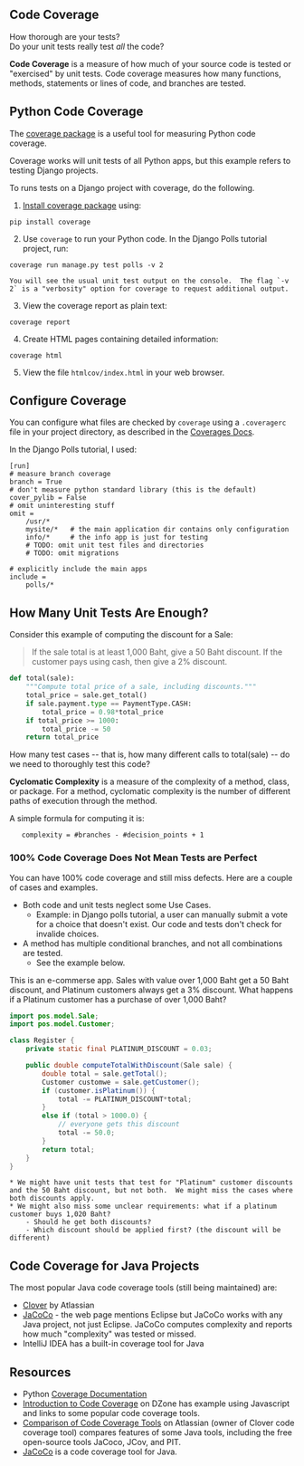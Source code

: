 ## Code Coverage

How thorough are your tests?    
Do your unit tests really test *all* the code?

**Code Coverage** is a measure of how much of your source code
is tested or "exercised" by unit tests. Code coverage measures how many
functions, methods, statements or lines of code, and branches are tested.

## Python Code Coverage

The [coverage package](https://coverage.readthedocs.io/en/coverage-4.4.2/) is a useful
tool for measuring Python code coverage.

Coverage works will unit tests of all Python apps, but this example refers to testing Django projects.

To runs tests on a Django project with coverage, do the following.

1. [Install coverage package](https://coverage.readthedocs.io/en/coverage-4.4.2/install.html) using:
```
pip install coverage
```
2. Use `coverage` to run your Python code.  In the Django Polls tutorial project, run:
```
coverage run manage.py test polls -v 2
```
    You will see the usual unit test output on the console.  The flag `-v 2` is a "verbosity" option for coverage to request additional output.
3. View the coverage report as plain text:
```
coverage report
```
4. Create HTML pages containing detailed information:
```
coverage html
```
5. View the file `htmlcov/index.html` in your web browser.


## Configure Coverage

You can configure what files are checked by `coverage` using
a `.coveragerc` file in your project directory, as described
in the [Coverages Docs][coverage-docs].

In the Django Polls tutorial, I used:
```
[run]
# measure branch coverage
branch = True
# don't measure python standard library (this is the default)
cover_pylib = False
# omit uninteresting stuff
omit =
    /usr/*
    mysite/*   # the main application dir contains only configuration
    info/*     # the info app is just for testing
    # TODO: omit unit test files and directories
    # TODO: omit migrations

# explicitly include the main apps
include =
    polls/*
```

## How Many Unit Tests Are Enough?

Consider this example of computing the discount for a Sale:
> If the sale total is at least 1,000 Baht, give a 50 Baht discount.
> If the customer pays using cash, then give a 2% discount.

```python
def total(sale):
    """Compute total price of a sale, including discounts."""
    total_price = sale.get_total()
    if sale.payment.type == PaymentType.CASH:
        total_price = 0.98*total_price
    if total_price >= 1000:
        total_price -= 50
    return total_price
```

How many test cases -- that is, how many different calls to total(sale) -- do we
need to thoroughly test this code?

**Cyclomatic Complexity** is a measure of the complexity of a method, class, or package.  For a method, cyclomatic complexity is the number of different paths of execution through the method.

A simple formula for computing it is:
```
   complexity = #branches - #decision_points + 1
```

### 100% Code Coverage Does Not Mean Tests are Perfect

You can have 100% code coverage and still miss defects.
Here are a couple of cases and examples.

* Both code and unit tests neglect some Use Cases.
  * Example: in Django polls tutorial, a user can manually submit a vote for a choice that doesn't exist.  Our code and tests don't check for invalide choices.
* A method has multiple conditional branches, and not all combinations are tested.
  * See the example below.

This is an e-commerse app.  Sales with value over 1,000 Baht get a 50 Baht discount, and Platinum customers always get a 3% discount.
What happens if a Platinum customer has a purchase of over 1,000 Baht?

```java
import pos.model.Sale;
import pos.model.Customer;

class Register {
    private static final PLATINUM_DISCOUNT = 0.03;

    public double computeTotalWithDiscount(Sale sale) {
        double total = sale.getTotal();
        Customer customwe = sale.getCustomer();
        if (customer.isPlatinum()) {
            total -= PLATINUM_DISCOUNT*total;
        }
        else if (total > 1000.0) {
            // everyone gets this discount
            total -= 50.0;
        }
        return total;
    }
}
```
    * We might have unit tests that test for "Platinum" customer discounts and the 50 Baht discount, but not both.  We might miss the cases where both discounts apply.
    * We might also miss some unclear requirements: what if a platinum customer buys 1,020 Baht?  
        - Should he get both discounts?  
        - Which discount should be applied first? (the discount will be different)



## Code Coverage for Java Projects

The most popular Java code coverage tools (still being maintained) are:

* [Clover](https://www.atlassian.com/software/clover) by Atlassian
* [JaCoCo](https://www.jacoco.org/jacoco/) - the web page mentions Eclipse but JaCoCo works with any Java project, not just Eclipse.  JaCoCo computes complexity and reports how much "complexity" was tested or missed.
* IntelliJ IDEA has a built-in coverage tool for Java

## Resources

* Python [Coverage Documentation][coverage-docs]
* [Introduction to Code Coverage][dzone-code-coverage] on DZone has example using Javascript and links to some popular code coverage tools.
* [Comparison of Code Coverage Tools](https://confluence.atlassian.com/clover/comparison-of-code-coverage-tools-681706101.html) on Atlassian (owner of Clover code coverage tool) compares features of some Java tools, including the free open-source tools JaCoco, JCov, and PIT.
* [JaCoCo][jacoco] is a code coverage tool for Java.

[coverage-docs]: https://coverage.readthedocs.io/en/v4.5.x/ "coverage.py documentation"

[dzone-code-coverage]: https://dzone.com/articles/an-introduction-to-code-coverage "An Introduction to Code Coverage"

[jacoco]: https://www.eclemma.org/jacoco/

